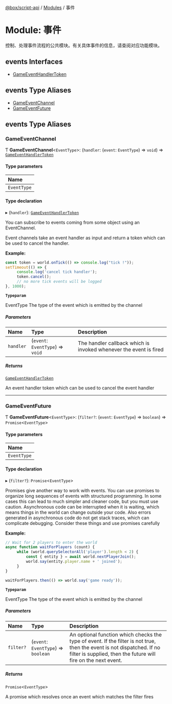[@box/script-api](../README.md) / [Modules](../modules.md) / 事件

# Module: 事件

控制、处理事件流程的公共模块。有关具体事件的信息，请查阅对应功能模块。

## events Interfaces

- [GameEventHandlerToken](../interfaces/.GameEventHandlerToken.md)

## events Type Aliases

- [GameEventChannel](_.md#gameeventchannel)
- [GameEventFuture](_.md#gameeventfuture)

## events Type Aliases

### GameEventChannel

Ƭ **GameEventChannel**<`EventType`\>: (`handler`: (`event`: `EventType`) => `void`) => [`GameEventHandlerToken`](../interfaces/.GameEventHandlerToken.md)

#### Type parameters

| Name |
| :------ |
| `EventType` |

#### Type declaration

▸ (`handler`): [`GameEventHandlerToken`](../interfaces/.GameEventHandlerToken.md)

You can subscribe to events coming from some object using an EventChannel.

Event channels take an event handler as input and return a token which can be used to cancel the handler.

**Example:**
```typescript
const token = world.onTick(() => console.log("tick !"));
setTimeout(() => {
     console.log('cancel tick handler');
     token.cancel();
     // no more tick events will be logged
}, 1000);
```

**`Typeparam`**

EventType The type of the event which is emitted by the channel

##### Parameters

| Name | Type | Description |
| :------ | :------ | :------ |
| `handler` | (`event`: `EventType`) => `void` | The handler callback which is invoked whenever the event is fired |

##### Returns

[`GameEventHandlerToken`](../interfaces/.GameEventHandlerToken.md)

An event handler token which can be used to cancel the event handler

___

### GameEventFuture

Ƭ **GameEventFuture**<`EventType`\>: (`filter?`: (`event`: `EventType`) => `boolean`) => `Promise`<`EventType`\>

#### Type parameters

| Name |
| :------ |
| `EventType` |

#### Type declaration

▸ (`filter?`): `Promise`<`EventType`\>

Promises give another way to work with events. You can use promises to organize long sequences of events
with structured programming.  In some cases this can lead to much simpler and cleaner code, but you must
use caution.  Asynchronous code can be interrupted when it is waiting, which means things in the world
can change outside your code.  Also errors generated in asynchronous code do not get stack traces,
which can complicate debugging.  Consider these things and use promises carefully

**Example:**
```typescript
// Wait for 2 players to enter the world
async function waitForPlayers (count) {
     while (world.querySelectorAll('player').length < 2) {
         const { entity } = await world.nextPlayerJoin();
         world.say(entity.player.name + ' joined');
     }
}

waitForPlayers.then(() => world.say('game ready'));
```

**`Typeparam`**

EventType The type of the event which is emitted by the channel

##### Parameters

| Name | Type | Description |
| :------ | :------ | :------ |
| `filter?` | (`event`: `EventType`) => `boolean` | An optional function which checks the type of event. If the filter is not true, then the event is not dispatched. If no filter is supplied, then the future will fire on the next event. |

##### Returns

`Promise`<`EventType`\>

A promise which resolves once an event which matches the filter fires
